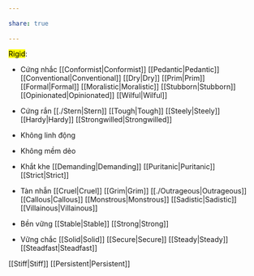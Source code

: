 ---  
share: true  
---  
<mark class="hltr-blue-sky">Rigid</mark>:  
- Cứng nhắc [[Conformist|Conformist]] [[Pedantic|Pedantic]] [[Conventional|Conventional]] [[Dry|Dry]] [[Prim|Prim]] [[Formal|Formal]] [[Moralistic|Moralistic]] [[Stubborn|Stubborn]] [[Opinionated|Opinionated]] [[Wilful|Wilful]]  
- Cứng rắn [[./Stern|Stern]] [[Tough|Tough]] [[Steely|Steely]] [[Hardy|Hardy]] [[Strongwilled|Strongwilled]]  
- Không linh động  
- Không mềm dẻo  
- Khắt khe [[Demanding|Demanding]] [[Puritanic|Puritanic]] [[Strict|Strict]]  
- Tàn nhẫn [[Cruel|Cruel]] [[Grim|Grim]] [[./Outrageous|Outrageous]] [[Callous|Callous]] [[Monstrous|Monstrous]] [[Sadistic|Sadistic]] [[Villainous|Villainous]]  
- Bền vững [[Stable|Stable]] [[Strong|Strong]]   
- Vững chắc [[Solid|Solid]] [[Secure|Secure]] [[Steady|Steady]] [[Steadfast|Steadfast]]  
[[Stiff|Stiff]] [[Persistent|Persistent]]